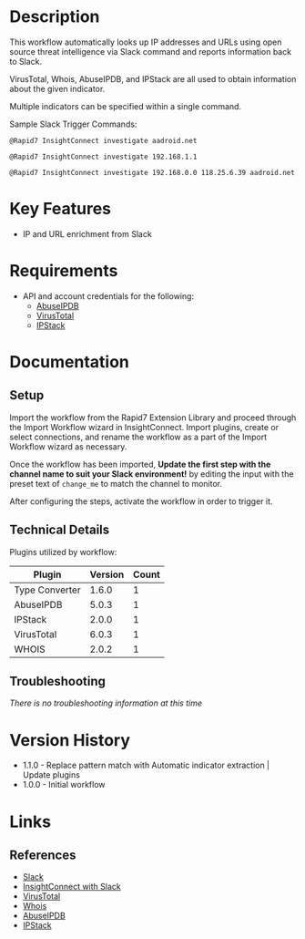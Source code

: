 # Description

This workflow automatically looks up IP addresses and URLs using open source threat intelligence via Slack command and reports information back to Slack.

VirusTotal, Whois, AbuseIPDB, and IPStack are all used to obtain information about the given indicator. 

Multiple indicators can be specified within a single command.

Sample Slack Trigger Commands:

`@Rapid7 InsightConnect investigate aadroid.net`

`@Rapid7 InsightConnect investigate 192.168.1.1`

`@Rapid7 InsightConnect investigate 192.168.0.0 118.25.6.39 aadroid.net`


# Key Features

* IP and URL enrichment from Slack

# Requirements

* API and account credentials for the following:
    * [AbuseIPDB](https://docs.abuseipdb.com/#introduction)
    * [VirusTotal](https://developers.virustotal.com/v3.0/reference)
    * [IPStack](https://ipstack.com/documentation) 

# Documentation

## Setup

Import the workflow from the Rapid7 Extension Library and proceed through the Import Workflow wizard in InsightConnect. Import plugins, create or select connections, and rename the workflow as a part of the Import Workflow wizard as necessary.

Once the workflow has been imported, **Update the first step with the channel name to suit your Slack environment!** by editing the input with the preset text of `change_me` to match the channel to monitor.

After configuring the steps, activate the workflow in order to trigger it. 

## Technical Details

Plugins utilized by workflow:

|Plugin|Version|Count|
|----|----|--------|
|Type Converter|1.6.0|1|
|AbuseIPDB|5.0.3|1|
|IPStack|2.0.0|1|
|VirusTotal|6.0.3|1|
|WHOIS|2.0.2|1|

## Troubleshooting

_There is no troubleshooting information at this time_

# Version History

* 1.1.0 - Replace pattern match with Automatic indicator extraction | Update plugins
* 1.0.0 - Initial workflow

# Links

## References

* [Slack](https://slack.com/)
* [InsightConnect with Slack](https://docs.rapid7.com/insightconnect/trigger-workflows-with-slack-chatops/)
* [VirusTotal](https://www.virustotal.com/gui/)
* [Whois](https://www.whois.net/)
* [AbuseIPDB](https://www.abuseipdb.com/)
* [IPStack](https://ipstack.com/) 
